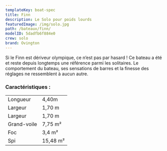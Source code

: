 ```yaml
---
templateKey: boat-spec
title: Finn
description: Le Solo pour poids lourds
featuredImage: /img/solo.jpg
path: /bateaux/finn/
modelID: 5dadfb6f884e0
crew: solo
brand: Ovington
---
```

Si le Finn est dériveur olympique, ce n’est pas par hasard ! Ce bateau a été et reste depuis longtemps une référence parmi les solitaires. Le comportement du bateau, ses sensations de barres et la finesse des réglages ne ressemblent à aucun autre.

### Caractéristiques :

|     |     |
| --- | --- |
| Longueur | 4,40m  |
| Largeur | 1,70 m |
| Largeur | 1,70 m |
| Grand-voile | 7,75 m²|
| Foc | 3,4 m² |
| Spi | 15,48 m² |